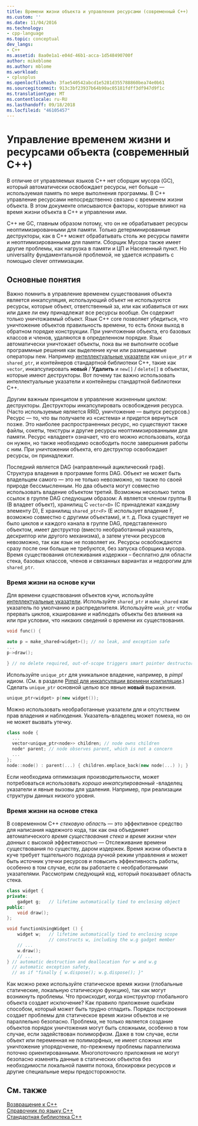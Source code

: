 ```yaml
---
title: Времени жизни объекта и управления ресурсами (современный C++) | Документация Майкрософт
ms.custom: ''
ms.date: 11/04/2016
ms.technology:
- cpp-language
ms.topic: conceptual
dev_langs:
- C++
ms.assetid: 8aa0e1a1-e04d-46b1-acca-1d548490700f
author: mikeblome
ms.author: mblome
ms.workload:
- cplusplus
ms.openlocfilehash: 3fae540542abcd1e5281d355788860bea74e0b61
ms.sourcegitcommit: 913c3bf23937b64b90ac05181fdff3df947d9f1c
ms.translationtype: MT
ms.contentlocale: ru-RU
ms.lasthandoff: 09/18/2018
ms.locfileid: "46105457"
---
```

# <a name="object-lifetime-and-resource-management-modern-c"></a>Управление временем жизни и ресурсами объекта (современный C++)

В отличие от управляемых языков C++ нет сборщик мусора (GC), который автоматически освобождает ресурсы, нет больше — используемая память по мере выполнения программы. В C++ управление ресурсами непосредственно связано с временем жизни объекта. В этом документе описываются факторы, которые влияют на время жизни объекта в C++ и управлении ими.

C++ не GC, главным образом потому, что он не обрабатывает ресурсы неоптимизированными для памяти. Только детерминированные деструкторы, как в C++ может обрабатывать столь же ресурсы памяти и неоптимизированными для памяти. Сборщик Мусора также имеет другие проблемы, как нагрузка в памяти и ЦП и Населенный пункт. Но universality фундаментальной проблемой, не удается исправить с помощью clever оптимизации.

## <a name="concepts"></a>Основные понятия

Важно помнить в управление временем существования объекта является инкапсуляция, использующий объект не используются ресурсы, которые объект, ответственный за, или как избавиться от них или даже ли ему принадлежат все ресурсы вообще. Он содержит только уничтожаемый объект. Язык C++ core позволяет убедиться, что уничтожение объектов правильность времени, то есть блоки выход в обратном порядке конструкции. При уничтожении объекта, его базовых классов и членов, удаляются в определенном порядке.  Язык автоматически уничтожает объекты, пока вы не выполните особые программные решения как выделение кучи или размещаемые операторы new.  Например [интеллектуальные указатели](../cpp/smart-pointers-modern-cpp.md) как `unique_ptr` и `shared_ptr`, и контейнеров стандартной библиотеки C++, такие как `vector`, инкапсулировать **новый** /  **Удалить** и `new[]` / `delete[]` в объектах, которые имеют деструкторы. Вот почему так важно использовать интеллектуальные указатели и контейнеры стандартной библиотеки C++.

Другим важным принципом в управление жизненным циклом: деструкторы. Деструкторы инкапсулировать освобождения ресурса.  (Часто используемые является RRID, уничтожение — выпуск ресурсов.)  Ресурс — то, что вы получаете из «система» и придется вернуться позже.  Это наиболее распространенных ресурс, но существуют также файлы, сокеты, текстуры и другие ресурсы неоптимизированными для памяти. Ресурс «владеет» означает, что его можно использовать, когда он нужен, но также необходимо освободить после завершения работы с ним.  При уничтожении объекта, его деструктор освобождает ресурсы, он принадлежит.

Последний является DAG (направленный ациклический граф).  Структура владения в программе forms DAG. Объект не может быть владельцем самого — это не только невозможно, но также по своей природе бессмысленным. Но два объекта могут совместно использовать владение объектом третий.  Возможны несколько типов ссылок в группе DAG следующим образом: A является членом группы B (B владеет объект), хранилищ C `vector<D>` (C принадлежат каждому элементу D), E хранилищ `shared_ptr<F>` (E использует владение F, возможно совместно с другими объектами), и т. д.  Пока существует не было циклов и каждого канала в группе DAG, представленного объектом, имеет деструктор (вместо необработанный указатель, дескриптор или другого механизма), а затем утечки ресурсов невозможно, так как язык не позволяет их. Ресурсы освобождаются сразу после они больше не требуются, без запуска сборщика мусора. Время существования отслеживания издержки – бесплатно для области стека, базовых классов, членов и связанных вариантах и недорогим для `shared_ptr`.

### <a name="heap-based-lifetime"></a>Время жизни на основе кучи

Для времени существования объектов кучи, используйте [интеллектуальные указатели](../cpp/smart-pointers-modern-cpp.md). Используйте `shared_ptr` и `make_shared` как указатель по умолчанию и распределителя. Используйте `weak_ptr` чтобы прервать циклов, кэширование и наблюдать объекты без влияния на или при условии, что никаких сведений о времени их существования.

```cpp
void func() {

auto p = make_shared<widget>(); // no leak, and exception safe
...
p->draw();

} // no delete required, out-of-scope triggers smart pointer destructor
```

Используйте `unique_ptr` для уникальное владение, например, в *pimpl* идиом. (См. в разделе [Pimpl для инкапсуляции времени компиляции](../cpp/pimpl-for-compile-time-encapsulation-modern-cpp.md).) Сделать `unique_ptr` основной целью все явные **новый** выражения.

```cpp
unique_ptr<widget> p(new widget());
```

Можно использовать необработанные указатели для и отсутствием прав владения и наблюдения. Указатель-владелец может помеха, но он не может вызвать утечку.

```cpp
class node {
  ...
  vector<unique_ptr<node>> children; // node owns children
  node* parent; // node observes parent, which is not a concern
  ...
};
node::node() : parent(...) { children.emplace_back(new node(...) ); }
```

Если необходима оптимизация производительности, может потребоваться использовать *хорошо инкапсулированный* -владелец указатели и явные вызовы для удаления. Например, при реализации структуры данных низкого уровня.

### <a name="stack-based-lifetime"></a>Время жизни на основе стека

В современном C++ *стековую область* — это эффективное средство для написания надежного кода, так как она объединяет автоматического *время существования стека* и *время жизни член данных* с высокой эффективностью — Отслеживание времени существования по существу, даром издержек. Время жизни объекта в куче требует тщательного подхода ручной режим управления и может быть источник утечки ресурсов и повысить эффективность работы, особенно в том случае, если вы работаете с необработанными указателями. Рассмотрим следующий код, который показывает область стека.

```cpp
class widget {
private:
    gadget g;   // lifetime automatically tied to enclosing object
public:
    void draw();
};

void functionUsingWidget () {
    widget w;   // lifetime automatically tied to enclosing scope
                // constructs w, including the w.g gadget member
    // ...
    w.draw();
    // ...
} // automatic destruction and deallocation for w and w.g
  // automatic exception safety,
  // as if "finally { w.dispose(); w.g.dispose(); }"
```

Как можно реже используйте статическое время жизни (глобальные статические, локальную статическую функцию), так как могут возникнуть проблемы. Что происходит, когда конструктор глобального объекта создает исключение? Как правило приложение ошибкам способом, который может быть трудно отладить. Порядок построения создает проблемы для статическое время жизни объектов и не параллельно безопасно. Проблема, не только является создание объектов порядок уничтожения могут быть сложными, особенно в том случае, если задействован полиморфизм. Даже в том случае, если объект или переменная не полиморфных, не имеет сложных или уничтожение упорядочение, по-прежнему проблемы параллелизма поточно ориентированными. Многопоточного приложения не могут безопасно изменять данные в статических объектов без необходимости локальной памяти потока, блокировки ресурсов и другие специальные меры предосторожности.

## <a name="see-also"></a>См. также

[Возвращение к C++](../cpp/welcome-back-to-cpp-modern-cpp.md)<br/>
[Справочник по языку C++](../cpp/cpp-language-reference.md)<br/>
[Стандартная библиотека C++](../standard-library/cpp-standard-library-reference.md)
